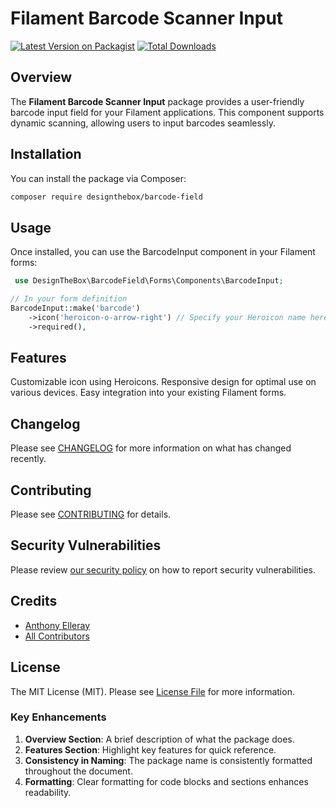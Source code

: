 # Filament Barcode Scanner Input

[![Latest Version on Packagist](https://img.shields.io/packagist/v/designthebox/barcode-field.svg?style=flat-square)](https://packagist.org/packages/designthebox/barcode-field)
[![Total Downloads](https://img.shields.io/packagist/dt/designthebox/barcode-field.svg?style=flat-square)](https://packagist.org/packages/designthebox/barcode-field)

## Overview

The **Filament Barcode Scanner Input** package provides a user-friendly barcode input field for your Filament applications. This component supports dynamic scanning, allowing users to input barcodes seamlessly.

## Installation

You can install the package via Composer:

```bash
composer require designthebox/barcode-field

```

## Usage

Once installed, you can use the BarcodeInput component in your Filament forms:

```php
 use DesignTheBox\BarcodeField\Forms\Components\BarcodeInput;

// In your form definition
BarcodeInput::make('barcode')
    ->icon('heroicon-o-arrow-right') // Specify your Heroicon name here
    ->required(),
```
##  Features

Customizable icon using Heroicons.
Responsive design for optimal use on various devices.
Easy integration into your existing Filament forms.

## Changelog

Please see [CHANGELOG](CHANGELOG.md) for more information on what has changed recently.

## Contributing

Please see [CONTRIBUTING](.github/CONTRIBUTING.md) for details.

## Security Vulnerabilities

Please review [our security policy](../../security/policy) on how to report security vulnerabilities.

## Credits

- [Anthony Elleray](https://github.com/AElleray)
- [All Contributors](../../contributors)

## License

The MIT License (MIT). Please see [License File](LICENSE.md) for more information.


### Key Enhancements
1. **Overview Section**: A brief description of what the package does.
2. **Features Section**: Highlight key features for quick reference.
3. **Consistency in Naming**: The package name is consistently formatted throughout the document.
4. **Formatting**: Clear formatting for code blocks and sections enhances readability.


